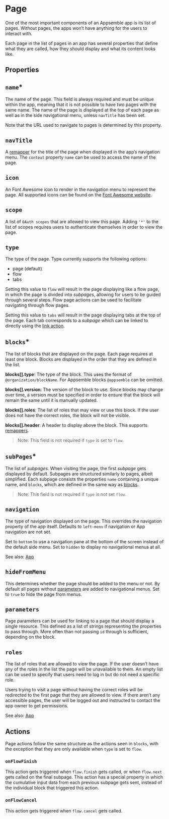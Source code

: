 # Page

One of the most important components of an Appsemble app is its list of pages. Without pages, the
apps won’t have anything for the users to interact with.

Each page in the list of pages in an app has several properties that define what they are called,
how they should display and what its content looks like.

## Properties

## `name`\*

The name of the page. This field is always required and must be unique within the app, meaning that
it is not possible to have two pages with the same name. The name of the page is displayed at the
top of each page as well as in the side navigational menu, unless `navTitle` has been set.

Note that the URL used to navigate to pages is determined by this property.

## `navTitle`

A [remapper](../guide/remappers.md) for the title of the page when displayed in the app’s navigation
menu. The `context` property `name` can be used to access the name of the page.

## `icon`

An Font Awesome icon to render in the navigation menu to represent the page. All supported icons can
be found on the [Font Awesome website](https://fontawesome.com/icons?m=free).

## `scope`

A list of `OAuth scopes` that are allowed to view this page. Adding `'*'` to the list of scopes
requires users to authenticate themselves in order to view the page.

## `type`

The type of the page. Type currently supports the following options:

- page (default)
- flow
- tabs

Setting this value to `flow` will result in the page displaying like a flow page, in which the page
is divided into _subpages_, allowing for users to be guided through several steps. Flow page actions
can be used to facilitate navigating through flow pages.

Setting this value to `tabs` will result in the page displaying tabs at the top of the page. Each
tab corresponds to a _subpage_ which can be linked to directly using the
[link action](action.md#link).

## `blocks`\*

The list of blocks that are displayed on the page. Each page requires at least one block. Blocks are
displayed in the order that they are defined in the list.

**blocks[].type**: The type of the block. This uses the format of `@organization/blockName`. For
Appsemble blocks `@appsemble` can be omitted.

**blocks[].version**: The version of the block to use. Since blocks may change over time, a version
must be specified in order to ensure that the block will remain the same until it is manually
updated.

**blocks[].roles**: The list of roles that may view or use this block. If the user does not have the
correct roles, the block will not be visible.

**blocks[].header**: A header to display above the block. This supports
[remappers](../guide/remappers.md).

> Note: This field is not required if `type` is set to `flow`.

## `subPages`\*

The list of _subpages_. When visiting the page, the first _subpage_ gets displayed by default.
Subpages are structured similarly to pages, albeit simplified. Each subpage consists the properties
`name` containing a unique name, and `blocks`, which are defined in the same way as
[blocks](#blocks).

> Note: This field is not required if `type` is not set `flow`.

## `navigation`

The type of navigation displayed on the page. This overrides the navigation property of the app
itself. Defaults to `left-menu` if navigation or App navigation are not set.

Set to `bottom` to use a navigation pane at the bottom of the screen instead of the default side
menu. Set to `hidden` to display no navigational menus at all.

See also: [App](app.md#layoutnavigation)

## `hideFromMenu`

This determines whether the page should be added to the menu or not. By default all pages without
[parameters](#parameters) are added to navigational menus. Set to `true` to hide the page from
menus.

## `parameters`

Page parameters can be used for linking to a page that should display a single resource. This
defined as a list of strings representing the properties to pass through. More often than not
passing `id` through is sufficient, depending on the block.

## `roles`

The list of roles that are allowed to view the page. If the user doesn’t have any of the roles in
the list the page will be unavailable to them. An empty list can be used to specify that users need
to log in but do not need a specific role.

Users trying to visit a page without having the correct roles will be redirected to the first page
that they are allowed to view. If there aren’t any accessible pages, the user will be logged out and
instructed to contact the app owner to get permissions.

See also: [App](app.md#security)

## Actions

Page actions follow the same structure as the actions seen in `blocks`, with the exception that they
are only available when `type` is set to `flow`.

### `onFlowFinish`

This action gets triggered when `flow.finish` gets called, or when `flow.next` gets called on the
final subpage. This action has a special property in which the cumulative input data from each
previous subpage gets sent, instead of the individual block that triggered this action.

### `onFlowCancel`

This action gets triggered when `flow.cancel` gets called.
